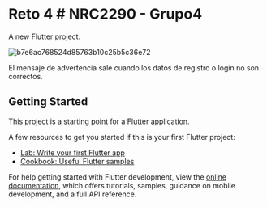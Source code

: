 # Reto 4 # NRC2290 - Grupo4

A new Flutter project.

![b7e6ac768524d85763b10c25b5c36e72](https://user-images.githubusercontent.com/113076117/205198078-05b02d3d-d278-472f-a4ef-6205610758a3.gif)

El mensaje de advertencia sale cuando los datos de registro o login no son correctos.

## Getting Started

This project is a starting point for a Flutter application.

A few resources to get you started if this is your first Flutter project:

- [Lab: Write your first Flutter app](https://docs.flutter.dev/get-started/codelab)
- [Cookbook: Useful Flutter samples](https://docs.flutter.dev/cookbook)

For help getting started with Flutter development, view the
[online documentation](https://docs.flutter.dev/), which offers tutorials,
samples, guidance on mobile development, and a full API reference.
